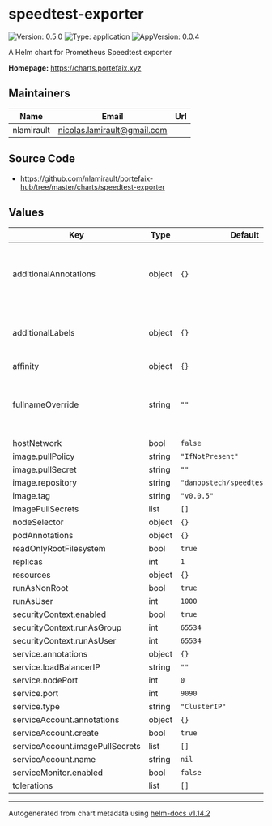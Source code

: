 # speedtest-exporter

![Version: 0.5.0](https://img.shields.io/badge/Version-0.5.0-informational?style=flat-square) ![Type: application](https://img.shields.io/badge/Type-application-informational?style=flat-square) ![AppVersion: 0.0.4](https://img.shields.io/badge/AppVersion-0.0.4-informational?style=flat-square)

A Helm chart for Prometheus Speedtest exporter

**Homepage:** <https://charts.portefaix.xyz>

## Maintainers

| Name       | Email                         | Url |
| ---------- | ----------------------------- | --- |
| nlamirault | <nicolas.lamirault@gmail.com> |     |

## Source Code

- <https://github.com/nlamirault/portefaix-hub/tree/master/charts/speedtest-exporter>

## Values

| Key                             | Type   | Default                           | Description                                                  |
| ------------------------------- | ------ | --------------------------------- | ------------------------------------------------------------ |
| additionalAnnotations           | object | `{}`                              | Additional annotations to add to the Prometheus rules        |
| additionalLabels                | object | `{}`                              | Additional labels to add to the Prometheus rules             |
| affinity                        | object | `{}`                              |                                                              |
| fullnameOverride                | string | `""`                              | Provide a name to substitute for the full names of resources |
| hostNetwork                     | bool   | `false`                           |                                                              |
| image.pullPolicy                | string | `"IfNotPresent"`                  |                                                              |
| image.pullSecret                | string | `""`                              |                                                              |
| image.repository                | string | `"danopstech/speedtest_exporter"` |                                                              |
| image.tag                       | string | `"v0.0.5"`                        |                                                              |
| imagePullSecrets                | list   | `[]`                              |                                                              |
| nodeSelector                    | object | `{}`                              |                                                              |
| podAnnotations                  | object | `{}`                              |                                                              |
| readOnlyRootFilesystem          | bool   | `true`                            |                                                              |
| replicas                        | int    | `1`                               |                                                              |
| resources                       | object | `{}`                              |                                                              |
| runAsNonRoot                    | bool   | `true`                            |                                                              |
| runAsUser                       | int    | `1000`                            |                                                              |
| securityContext.enabled         | bool   | `true`                            |                                                              |
| securityContext.runAsGroup      | int    | `65534`                           |                                                              |
| securityContext.runAsUser       | int    | `65534`                           |                                                              |
| service.annotations             | object | `{}`                              |                                                              |
| service.loadBalancerIP          | string | `""`                              |                                                              |
| service.nodePort                | int    | `0`                               |                                                              |
| service.port                    | int    | `9090`                            |                                                              |
| service.type                    | string | `"ClusterIP"`                     |                                                              |
| serviceAccount.annotations      | object | `{}`                              |                                                              |
| serviceAccount.create           | bool   | `true`                            |                                                              |
| serviceAccount.imagePullSecrets | list   | `[]`                              |                                                              |
| serviceAccount.name             | string | `nil`                             |                                                              |
| serviceMonitor.enabled          | bool   | `false`                           |                                                              |
| tolerations                     | list   | `[]`                              |                                                              |

---

Autogenerated from chart metadata using [helm-docs v1.14.2](https://github.com/norwoodj/helm-docs/releases/v1.14.2)
